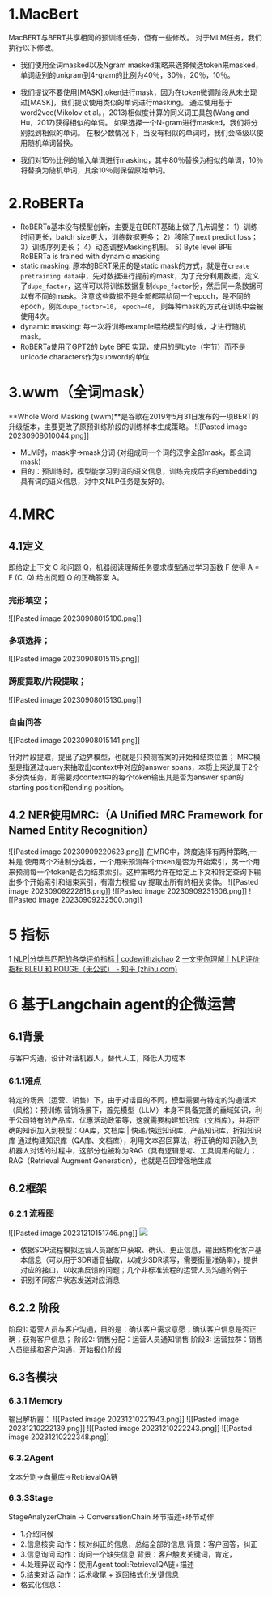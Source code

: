 # 1.MacBert
MacBERT与BERT共享相同的预训练任务，但有一些修改。 对于MLM任务，我们执行以下修改。

- 我们使用全词masked以及Ngram masked策略来选择候选token来masked，单词级别的unigram到4-gram的比例为40％，30％，20％，10％。

- 我们提议不要使用[MASK]token进行mask，因为在token微调阶段从未出现过[MASK]，我们提议使用类似的单词进行masking。 通过使用基于word2vec(Mikolov et al。，2013)相似度计算的同义词工具包(Wang and Hu，2017)获得相似的单词。 如果选择一个N-gram进行masked，我们将分别找到相似的单词。 在极少数情况下，当没有相似的单词时，我们会降级以使用随机单词替换。

- 我们对15％比例的输入单词进行masking，其中80％替换为相似的单词，10％将替换为随机单词，其余10％则保留原始单词。

# 2.RoBERTa
- RoBERTa基本没有模型创新，主要是在BERT基础上做了几点调整： 1）训练时间更长，batch size更大，训练数据更多； 2）移除了next predict loss； 3）训练序列更长； 4）动态调整Masking机制。 5) Byte level BPE RoBERTa is trained with dynamic masking
- static masking: 原本的BERT采用的是static mask的方式，就是在`create pretraining data`中，先对数据进行提前的mask，为了充分利用数据，定义了`dupe_factor`，这样可以将训练数据复制`dupe_factor`份，然后同一条数据可以有不同的mask。注意这些数据不是全部都喂给同一个epoch，是不同的epoch，例如`dupe_factor=10`， `epoch=40`， 则每种mask的方式在训练中会被使用4次。
- dynamic masking: 每一次将训练example喂给模型的时候，才进行随机mask。
- RoBERTa使用了GPT2的 byte BPE 实现，使用的是byte（字节）而不是unicode characters作为subword的单位

# 3.wwm（全词mask）
**Whole Word Masking (wwm)**是谷歌在2019年5月31日发布的一项BERT的升级版本，主要更改了原预训练阶段的训练样本生成策略。
![[Pasted image 20230908010044.png]]
- MLM时，mask字->mask分词 (对组成同一个词的汉字全部mask，即全词mask)
- 目的：预训练时，模型能学习到词的语义信息，训练完成后字的embedding具有词的语义信息，对中文NLP任务是友好的。

# 4.MRC
## 4.1定义
即给定上下文 C 和问题 Q，机器阅读理解任务要求模型通过学习函数 F 使得 A = F (C, Q) 给出问题 Q 的正确答案 A。
### 完形填空；
![[Pasted image 20230908015100.png]]
### 多项选择；
![[Pasted image 20230908015115.png]]
### 跨度提取/片段提取；
![[Pasted image 20230908015130.png]]
### 自由问答
![[Pasted image 20230908015141.png]]

针对片段提取，提出了边界模型，也就是只预测答案的开始和结束位置；
MRC模型是指通过query来抽取出context中对应的answer spans，本质上来说属于2个多分类任务，即需要对context中的每个token输出其是否为answer span的starting position和ending position。

## 4.2 NER使用MRC:（A Unified MRC Framework for Named Entity Recognition）
![[Pasted image 20230909220623.png]]
在MRC中，跨度选择有两种策略,一种是  使用两个2进制分类器，一个用来预测每个token是否为开始索引，另一个用来预测每一个token是否为结束索引。这种策略允许在给定上下文和特定查询下输出多个开始索引和结束索引，有潜力根据 qy 提取出所有的相关实体。
![[Pasted image 20230909222818.png]]
![[Pasted image 20230909231606.png]]
![[Pasted image 20230909232500.png]]
# 5 指标
1 [NLP|分类与匹配的各类评价指标 | codewithzichao](https://codewithzichao.github.io/2020/05/12/NLP-%E5%88%86%E7%B1%BB%E4%B8%8E%E5%8C%B9%E9%85%8D%E7%9A%84%E5%90%84%E7%B1%BB%E8%AF%84%E4%BB%B7%E6%8C%87%E6%A0%87/)
2 [一文带你理解｜NLP评价指标 BLEU 和 ROUGE（无公式） - 知乎 (zhihu.com)](https://zhuanlan.zhihu.com/p/647310970)

# 6 基于Langchain agent的企微运营
## 6.1背景
与客户沟通，设计对话机器人，替代人工，降低人力成本
### 6.1.1难点
特定的场景（运营、销售）下，由于对话目的不同，模型需要有特定的沟通话术（风格）：预训练
营销场景下，首先模型（LLM）本身不具备完善的垂域知识，利于公司特有的产品库、优惠活动政策等，这就需要构建知识库（文档库），并将正确的知识加入到模型：QA库，文档库 | 快递/快运知识库，产品知识库，折扣知识库
通过构建知识库（QA库、文档库），利用文本召回算法，将正确的知识融入到机器人对话的过程中，这部分也被称为RAG（具有逻辑思考、工具调用的能力；RAG（Retrieval Augment Generation），也就是召回增强地生成
## 6.2框架
### 6.2.1 流程图
![[Pasted image 20231210151746.png]]
![](https://apijoyspace.jd.com/v1/files/PJlmztovblE0xXmjjT4W/link)
- 依据SOP流程模拟运营人员跟客户获取、确认、更正信息，输出结构化客户基本信息（可以用于SDR语音抽取，以减少SDR填写，需要衡量准确率），提供对应的接口，以收集反馈的问题；几个非标准流程的运营人员沟通的例子
- 识别不同客户状态发送对应消息
## 6.2.2 阶段
阶段1: 运营人员与客户沟通，目的是：确认客户需求意愿；确认客户信息是否正确；获得客户信息；
阶段2: 销售分配：运营人员通知销售
阶段3: 运营拉群：销售人员继续和客户沟通，开始报价阶段 
## 6.3各模块
### 6.3.1 Memory

输出解析器：
![[Pasted image 20231210221943.png]]
![[Pasted image 20231210222139.png]]
![[Pasted image 20231210222243.png]]
![[Pasted image 20231210222348.png]]
### 6.3.2Agent
文本分割->向量库->RetrievalQA链
### 6.3.3Stage 
StageAnalyzerChain -> ConversationChain
环节描述+环节动作
- 1.介绍问候 
- 2.信息核实 动作：核对纠正的信息，总结全部的信息 背景：客户回答，纠正
- 3.信息询问 动作：询问一个缺失信息  背景：客户触发关键词，肯定，
- 4.处理异议 动作：使用Agent tool:RetrievalQA链+描述
- 5.结束对话 动作：话术收尾 + 返回格式化关键信息
- 格式化信息：

